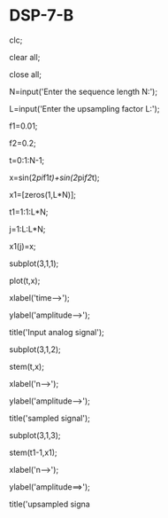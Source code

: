 # DSP-7-B
clc;

clear all;

close all;

N=input('Enter the sequence length N:');

L=input('Enter the upsampling factor L:');

f1=0.01;

f2=0.2;

t=0:1:N-1;

x=sin(2*pi*f1*t)+sin(2*pi*f2*t);

x1=[zeros(1,L*N)];

t1=1:1:L*N;

j=1:L:L*N;

x1(j)=x;

subplot(3,1,1);

plot(t,x);

xlabel('time-->');

ylabel('amplitude-->');

title('Input analog signal');

subplot(3,1,2);

stem(t,x);

xlabel('n-->');

ylabel('amplitude-->');

title('sampled signal');

subplot(3,1,3);

stem(t1-1,x1);

xlabel('n-->');

ylabel('amplitude==>');

title('upsampled signa
